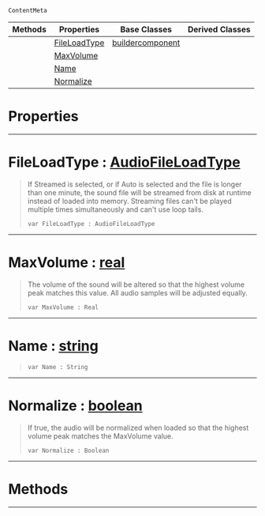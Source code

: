  `ContentMeta`

|Methods|Properties|Base Classes|Derived Classes|
|---|---|---|---|
| |[ FileLoadType](https://github.com/PlasmaEngine/PlasmaDocs/tree/master/docs/C%2B%2B/code_reference/class_reference/soundbuilder.markdown#fileloadtype-plasma-engine)|[buildercomponent](https://github.com/PlasmaEngine/PlasmaDocs/tree/master/docs/C%2B%2B/code_reference/class_reference/buildercomponent.markdown)| |
| |[ MaxVolume](https://github.com/PlasmaEngine/PlasmaDocs/tree/master/docs/C%2B%2B/code_reference/class_reference/soundbuilder.markdown#maxvolume-plasma-engine-do)| | |
| |[ Name](https://github.com/PlasmaEngine/PlasmaDocs/tree/master/docs/C%2B%2B/code_reference/class_reference/soundbuilder.markdown#name-plasma-engine-documen)| | |
| |[ Normalize](https://github.com/PlasmaEngine/PlasmaDocs/tree/master/docs/C%2B%2B/code_reference/class_reference/soundbuilder.markdown#normalize-plasma-engine-do)| | |


 #  Properties


---  
 #  FileLoadType : [AudioFileLoadType](https://github.com/PlasmaEngine/PlasmaDocs/tree/master/docs/C%2B%2B/code_reference/enum_reference.markdown#audiofileloadtype)

> If Streamed is selected, or if Auto is selected and the file is longer than one minute, the sound file will be streamed from disk at runtime instead of loaded into memory. Streaming files can't be played multiple times simultaneously and can't use loop tails.
> ``` lang=cpp, name=Lightning
> var FileLoadType : AudioFileLoadType


---  
 #  MaxVolume : [real](https://github.com/PlasmaEngine/PlasmaDocs/tree/master/docs/C%2B%2B/code_reference/lightning_base_types/real.markdown)

> The volume of the sound will be altered so that the highest volume peak matches this value. All audio samples will be adjusted equally.
> ``` lang=cpp, name=Lightning
> var MaxVolume : Real


---  
 #  Name : [string](https://github.com/PlasmaEngine/PlasmaDocs/tree/master/docs/C%2B%2B/code_reference/lightning_base_types/string.markdown)

> 
> ``` lang=cpp, name=Lightning
> var Name : String


---  
 #  Normalize : [boolean](https://github.com/PlasmaEngine/PlasmaDocs/tree/master/docs/C%2B%2B/code_reference/lightning_base_types/boolean.markdown)

> If true, the audio will be normalized when loaded so that the highest volume peak matches the MaxVolume value.
> ``` lang=cpp, name=Lightning
> var Normalize : Boolean


---  
 #  Methods


---  
 

 